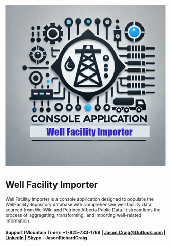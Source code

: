 ![Well Facility Importer](https://github.com/jasonrichardcraig/WellFacilityImporter/blob/main/WellFacilityImporter.png)

# Well Facility Importer
Well Facility Importer is a console application designed to populate the WellFacilityRepository database with comprehensive well facility data sourced from WellWiki and Petrinex Alberta Public Data. It streamlines the process of aggregating, transforming, and importing well-related information.

#### Support (Mountain Time): +1-825-733-1769 | Jason.Craig@Outlook.com | [LinkedIn](https://www.linkedin.com/in/jasonrichardcraig/) | Skype - JasonRichardCraig
